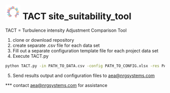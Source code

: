 # ![CFARS](assets/cfars_logo_48.png) TACT site_suitability_tool

TACT = Turbulence intensity Adjustment Comparison Tool

1. clone or download repository 
2. create separate .csv file for each data set 
3. Fill out a separate configuration template file for each project data set 
4. Execute TACT.py
``` bash
python TACT.py -in PATH_TO_DATA.csv -config PATH_TO_CONFIG.xlsx -res PATH_TO_RESULTS_FILE.xlsx --timetestFlag
```
5. Send results output and configuration files to aea@nrgsystems.com 

*** contact aea@nrgsystems.com for assistance

